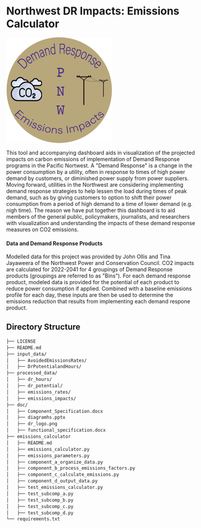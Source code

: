 # Northwest DR Impacts: Emissions Calculator

![NW DR Logo](/doc/dr_logo.png "NW DR Logo")

This tool and accompanying dashboard aids in visualization of the projected impacts on carbon emissions of implementation of Demand Response programs in the Pacific Nortwest.
A "Demand Response" is a change in the power consumption by a utility, often in response to times of high power demand by customers, or diminished power supply from power suppliers. Moving forward, utilities in the Northwest are considering implementing demand response strategies to help lessen the load during times of peak demand, such as by giving customers to option to shift their power consumption from a period of high demand to a time of lower demand (e.g. nigh time). The reason we have put together this dashboard is to aid members of the general public, policymakers, journalists, and researchers with visualization and understanding the impacts of these demand response measures on CO2 emissions.


#### Data and Demand Response Products

Modelled data for this project was provided by John Ollis and Tina Jayaweera of the Northwest Power and Conservation Council. CO2 impacts are calculated for 2022-2041 for 4 groupings of Demand Response products (groupings are referred to as "Bins"). For each demand response product, modeled data is provided for the potential of each product to reduce power consumption if applied. Combined with a baseline emissions profile for each day, these inputs are then be used to determine the emissions reduction that results from implementing each demand respone product.


## Directory Structure

```bash
├── LICENSE
├── README.md
├── input_data/
│   ├── AvoidedEmissionsRates/
│   ├── DrPotentialandHours/
├── processed_data/
│   ├── dr_hours/
│   ├── dr_potential/
│   ├── emissions_rates/
│   ├── emissions_impacts/
├── doc/
│   ├── Component_Specification.docx
│   ├── diagramhs.pptx
│   ├── dr_logo.png
│   ├── functional_specification.docx
├── emissions_calculator
│   ├── README.md
│   ├── emissions_calculator.py
│   ├── emissions_parameters.py
│   ├── component_a_organize_data.py
│   ├── component_b_process_emissions_factors.py
│   ├── component_c_calculate_emissions.py
│   ├── component_d_output_data.py
│   ├── test_emissions_calculator.py
│   ├── test_subcomp_a.py
│   ├── test_subcomp_b.py
│   ├── test_subcomp_c.py
│   ├── test_subcomp_d.py
└── requirements.txt
```



